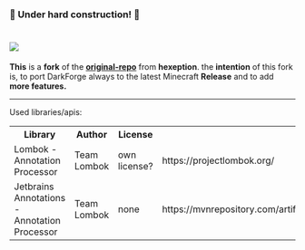 <!DOCTYPE html>
<html>
<meta charset="UTF-8">

<head>
    <h3>🚧 Under hard construction! 🚧</h3>
    <h1><img src="https://imgur.com/WostQmR.png">
    </h1>
    <p><b>This</b> is a <b>fork</b> of the <b><a href="https://github.com/Hexeption/DarkForge-Reborn" target="_blank">original-repo</a></b> from <b>hexeption</b>. the <b>intention</b> of this fork is, to port DarkForge always to the latest Minecraft <b>Release</b> and to add <b>more features.</b>
        <hr>Used libraries/apis:</head>

<body>
    <table>
        <tr>
            <th>Library</th>
            <th>Author</th>
            <th>License</th>
            <th>Link</th>
        </tr>
        <tr>
            <td>Lombok - Annotation Processor</td>
            <td>Team Lombok</td>
            <td>own license?</td>
            <td>https://projectlombok.org/</td>
        </tr>
        <tr>
            <td>Jetbrains Annotations - Annotation Processor</td>
            <td>Team Lombok</td>
            <td>none</td>
            <td>https://mvnrepository.com/artifact/org.jetbrains/annotations/20.1.0</td>
        </tr>
    </table>
</body>

</html>
